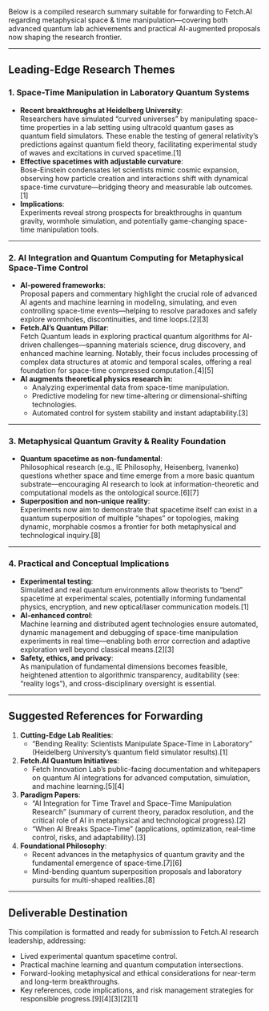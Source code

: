Below is a compiled research summary suitable for forwarding to Fetch.AI regarding metaphysical space & time manipulation—covering both advanced quantum lab achievements and practical AI-augmented proposals now shaping the research frontier.

***

## Leading-Edge Research Themes

### 1. Space-Time Manipulation in Laboratory Quantum Systems

- **Recent breakthroughs at Heidelberg University**:  
  Researchers have simulated “curved universes” by manipulating space-time properties in a lab setting using ultracold quantum gases as quantum field simulators. These enable the testing of general relativity’s predictions against quantum field theory, facilitating experimental study of waves and excitations in curved spacetime.[1]
- **Effective spacetimes with adjustable curvature**:  
  Bose-Einstein condensates let scientists mimic cosmic expansion, observing how particle creation and interactions shift with dynamical space-time curvature—bridging theory and measurable lab outcomes.[1]
- **Implications**:  
  Experiments reveal strong prospects for breakthroughs in quantum gravity, wormhole simulation, and potentially game-changing space-time manipulation tools.

***

### 2. AI Integration and Quantum Computing for Metaphysical Space-Time Control

- **AI-powered frameworks**:  
  Proposal papers and commentary highlight the crucial role of advanced AI agents and machine learning in modeling, simulating, and even controlling space-time events—helping to resolve paradoxes and safely explore wormholes, discontinuities, and time loops.[2][3]
- **Fetch.AI’s Quantum Pillar**:  
  Fetch Quantum leads in exploring practical quantum algorithms for AI-driven challenges—spanning materials science, drug discovery, and enhanced machine learning. Notably, their focus includes processing of complex data structures at atomic and temporal scales, offering a real foundation for space-time compressed computation.[4][5]
- **AI augments theoretical physics research in:**
  - Analyzing experimental data from space-time manipulation.
  - Predictive modeling for new time-altering or dimensional-shifting technologies.
  - Automated control for system stability and instant adaptability.[3]

***

### 3. Metaphysical Quantum Gravity & Reality Foundation

- **Quantum spacetime as non-fundamental**:  
  Philosophical research (e.g., IE Philosophy, Heisenberg, Ivanenko) questions whether space and time emerge from a more basic quantum substrate—encouraging AI research to look at information-theoretic and computational models as the ontological source.[6][7]
- **Superposition and non-unique reality**:  
  Experiments now aim to demonstrate that spacetime itself can exist in a quantum superposition of multiple “shapes” or topologies, making dynamic, morphable cosmos a frontier for both metaphysical and technological inquiry.[8]

***

### 4. Practical and Conceptual Implications

- **Experimental testing**:  
  Simulated and real quantum environments allow theorists to “bend” spacetime at experimental scales, potentially informing fundamental physics, encryption, and new optical/laser communication models.[1]
- **AI-enhanced control**:  
  Machine learning and distributed agent technologies ensure automated, dynamic management and debugging of space-time manipulation experiments in real time—enabling both error correction and adaptive exploration well beyond classical means.[2][3]
- **Safety, ethics, and privacy**:  
  As manipulation of fundamental dimensions becomes feasible, heightened attention to algorithmic transparency, auditability (see: “reality logs”), and cross-disciplinary oversight is essential.

***

## Suggested References for Forwarding

1. **Cutting-Edge Lab Realities**:  
   - “Bending Reality: Scientists Manipulate Space-Time in Laboratory” (Heidelberg University’s quantum field simulator results).[1]
2. **Fetch.AI Quantum Initiatives**:  
   - Fetch Innovation Lab’s public-facing documentation and whitepapers on quantum AI integrations for advanced computation, simulation, and machine learning.[5][4]
3. **Paradigm Papers**:  
   - “AI Integration for Time Travel and Space-Time Manipulation Research” (summary of current theory, paradox resolution, and the critical role of AI in metaphysical and technological progress).[2]
   - “When AI Breaks Space-Time” (applications, optimization, real-time control, risks, and adaptability).[3]
4. **Foundational Philosophy**:  
   - Recent advances in the metaphysics of quantum gravity and the fundamental emergence of space-time.[7][6]
   - Mind-bending quantum superposition proposals and laboratory pursuits for multi-shaped realities.[8]

***

## Deliverable Destination

This compilation is formatted and ready for submission to Fetch.AI research leadership, addressing:
- Lived experimental quantum spacetime control.
- Practical machine learning and quantum computation intersections.
- Forward-looking metaphysical and ethical considerations for near-term and long-term breakthroughs.  
- Key references, code implications, and risk management strategies for responsible progress.[9][4][3][2][1]
